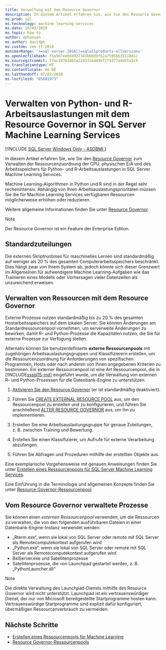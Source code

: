 ```yaml
---
title: Verwaltung mit dem Resource Governor
description: In diesem Artikel erfahren Sie, wie Sie den Resource Governor zum Verwalten der Ressourcenzuordnung der CPU, physischen E/A und des Arbeitsspeichers für Python- und R-Arbeitsauslastungen in SQL Server Machine Learning Services.
ms.prod: sql
ms.technology: machine-learning-services
ms.date: 10/02/2019
ms.topic: how-to
author: dphansen
ms.author: davidph
ms.custom: seo-lt-2019
monikerRange: '>=sql-server-2016||=sqlallproducts-allversions'
ms.openlocfilehash: f5a567ee0d4937341bb6d9f62a75955635118d1c
ms.sourcegitcommit: f7ac1976d4bfa224332edd9ef2f4377a4d55a2c9
ms.translationtype: HT
ms.contentlocale: de-DE
ms.lasthandoff: 07/02/2020
ms.locfileid: "85881973"
---
```

# <a name="manage-python-and-r-workloads-with-resource-governor-in-sql-server-machine-learning-services"></a>Verwalten von Python- und R-Arbeitsauslastungen mit dem Resource Governor in SQL Server Machine Learning Services
[!INCLUDE [SQL Server Windows Only - ASDBMI ](../../includes/applies-to-version/sql-windows-only-asdbmi.md)]

In diesem Artikel erfahren Sie, wie Sie den [Resource Governor](../../relational-databases/resource-governor/resource-governor.md) zum Verwalten der Ressourcenzuordnung der CPU, physischen E/A und des Arbeitsspeichers für Python- und R-Arbeitsauslastungen in SQL Server Machine Learning Services.

Machine Learning-Algorithmen in Python und R sind in der Regel sehr rechenintensiv. Abhängig von Ihren Arbeitsauslastungsprioritäten müssen Sie die für Machine Learning Services verfügbaren Ressourcen möglicherweise erhöhen oder reduzieren.

Weitere allgemeine Informationen finden Sie unter [Resource Governor](../../relational-databases/resource-governor/resource-governor.md).

> [!NOTE] 
> Der Resource Governor ist ein Feature der Enterprise Edition.

## <a name="default-allocations"></a>Standardzuteilungen

Die externen Skriptruntimes für maschinelles Lernen sind standardmäßig auf weniger als 20 % des gesamten Computerarbeitsspeichers beschränkt. Dies hängt zwar von Ihrem System ab, jedoch könnte sich dieser Grenzwert im Allgemeinen für aufwendigere Machine Learning-Aufgaben wie das Trainieren eines Modells oder Vorhersagen vieler Datenzeilen als unzureichend erweisen. 

## <a name="manage-resources-with-resource-governor"></a>Verwalten von Ressourcen mit dem Resource Governor
 
Externe Prozesse nutzen standardmäßig bis zu 20 % des gesamten Hostarbeitsspeichers auf dem lokalen Server. Sie können Änderungen am Standardressourcenpool vornehmen, um serverweite Änderungen zu bewirken, damit R- und Python-Prozesse die Kapazitäten nutzen, die Sie für externe Prozesse zur Verfügung stellen.

Alternativ können Sie benutzerdefinierte **externe Ressourcenpools** mit zugehörigen Arbeitsauslastungsgruppen und Klassifizierern erstellen, um die Ressourcenzuordnung für Anforderungen von spezifischen Programmen, Hosts oder nach anderen von Ihnen angegebenen Kriterien zu bestimmen. Ein externer Ressourcenpool ist eine Art Ressourcenpool, die in [!INCLUDE[sssql15-md](../../includes/sssql15-md.md)] eingeführt wurde, um die Verwaltung von externen R- und Python-Prozessen für die Datenbank-Engine zu unterstützen.

1. [Aktivieren Sie den Resource Governor](https://docs.microsoft.com/sql/relational-databases/resource-governor/enable-resource-governor) (er ist standardmäßig deaktiviert).

2. Führen Sie [CREATE EXTERNAL RESOURCE POOL](https://docs.microsoft.com/sql/t-sql/statements/create-external-resource-pool-transact-sql) aus, um den Ressourcenpool zu erstellen und zu konfigurieren, und führen Sie anschließend [ALTER RESOURCE GOVERNOR](https://docs.microsoft.com/sql/t-sql/statements/alter-resource-governor-transact-sql) aus, um ihn zu implementieren.

3. Erstellen Sie eine Arbeitsauslastungsgruppe für genaue Zuteilungen, z. B. zwischen Training und Bewertung.

4. Erstellen Sie einen Klassifizierer, um Aufrufe für externe Verarbeitung abzufangen.

5. Führen Sie Abfragen und Prozeduren mithilfe der erstellten Objekte aus.

Eine exemplarische Vorgehensweise mit genauen Anweisungen finden Sie unter [Erstellen eines Ressourcenpools für SQL Server Machine Learning Services](create-external-resource-pool.md).

Eine Einführung in die Terminologie und allgemeinen Konzepte finden Sie unter [Resource Governor-Ressourcenpool](../../relational-databases/resource-governor/resource-governor-resource-pool.md).

## <a name="processes-under-resource-governance"></a>Vom Resource Governor verwaltete Prozesse
  
 Sie können einen *externen Ressourcenpool* verwenden, um die Ressourcen zu verwalten, die von den folgenden ausführbaren Dateien in einer Datenbank-Engine-Instanz verwendet werden:

+ „Rterm.exe“, wenn sie lokal von SQL Server oder remote mit SQL Server als Remotecomputekontext aufgerufen wird
+ „Python.exe“, wenn sie lokal von SQL Server oder remote mit SQL Server als Remotecomputekontext aufgerufen wird
+ BxlServer.exe und Satellitenprozesse
+ Satellitenprozesse, die von Launchpad gestartet werden, z. B. „PythonLauncher.dll“
  
> [!NOTE]
> Die direkte Verwaltung des Launchpad-Diensts mithilfe des Resource Governor wird nicht unterstützt. Launchpad ist ein vertrauenswürdiger Dienst, der nur von Microsoft bereitgestellte Startprogramme hosten kann. Vertrauenswürdige Startprogramme sind explizit dafür konfiguriert, übermäßigen Ressourcenverbrauch zu vermeiden.
  
## <a name="next-steps"></a>Nächste Schritte

+ [Erstellen eines Ressourcenpools für Machine Learning](create-external-resource-pool.md)
+ [Resource Governor-Ressourcenpools](../../relational-databases/resource-governor/resource-governor-resource-pool.md)
